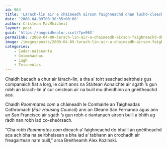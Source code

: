 ```yaml
---
id: 963
title: 'Làrach-lìn air a chàineadh airson faighneachd dhan luchd-cleachdaidh mun gnèitheachd aca'
date: '2008-04-09T08:30:35+00:00'
author: Crìstean MacMhìcheil
layout: post
guid: 'https://angeidhealur.scot/?p=963'
permalink: /2008-04-09-larach-lin-air-a-chaineadh-airson-faighneachd-dhan-luchd-cleachdaidh-mun-gneitheachd-aca/
image: /images/posts/2008-04-09-larach-lin-air-a-chaineadh-airson-faighneachd-dhan-luchd-cleachdaidh-mun-gneitheachd-aca.webp
categories:
    - Eadar-nàiseanta
    - Gnìomhachas
    - Lagh
    - Teicneòlas
---
```


Chaidh bacadh a chur air làrach-lìn, a tha a’ toirt seachad seirbheis gus companaich flat a lorg, le cùirt anns na Stàitean Aonaichte air sgàth ’s gun robh an làrach-lìn a’ cur ceistean air na buill mu dheidhinn an gnèitheachd aca.

Chaidh *Roommates.com* a chàineadh le Comhairle an Taigheadas Cothromach (*Fair Housing Council*) ann an Gleann San Fernando agus ann an San Francisco air sgàth ’s gun robh e riantanach airson buill a bhith ag ràdh nan robh iad co-sheòrsach.

“Cha robh *Roommates.com* dìreach a’ faighneachd do bhuill an gnèitheachd aca ach bha na seirbheisean a bha iad a’ tabhann an crochadh air freagairtean nam buill,” arsa Breitheamh Alex Kozinski.

